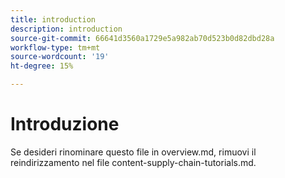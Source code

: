 ```yaml
---
title: introduction
description: introduction
source-git-commit: 66641d3560a1729e5a982ab70d523b0d82dbd28a
workflow-type: tm+mt
source-wordcount: '19'
ht-degree: 15%

---
```


# Introduzione

Se desideri rinominare questo file in overview.md, rimuovi il reindirizzamento nel file content-supply-chain-tutorials.md.
